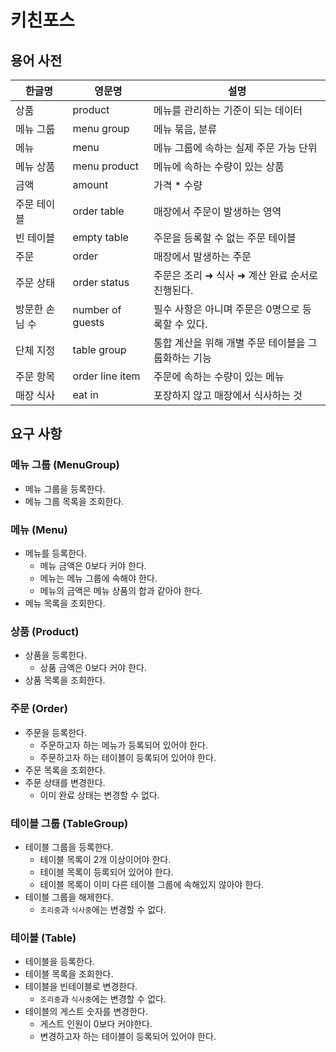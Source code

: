 # 키친포스

## 용어 사전

| 한글명 | 영문명 | 설명 |
| --- | --- | --- |
| 상품 | product | 메뉴를 관리하는 기준이 되는 데이터 |
| 메뉴 그룹 | menu group | 메뉴 묶음, 분류 |
| 메뉴 | menu | 메뉴 그룹에 속하는 실제 주문 가능 단위 |
| 메뉴 상품 | menu product | 메뉴에 속하는 수량이 있는 상품 |
| 금액 | amount | 가격 * 수량 |
| 주문 테이블 | order table | 매장에서 주문이 발생하는 영역 |
| 빈 테이블 | empty table | 주문을 등록할 수 없는 주문 테이블 |
| 주문 | order | 매장에서 발생하는 주문 |
| 주문 상태 | order status | 주문은 조리 ➜ 식사 ➜ 계산 완료 순서로 진행된다. |
| 방문한 손님 수 | number of guests | 필수 사항은 아니며 주문은 0명으로 등록할 수 있다. |
| 단체 지정 | table group | 통합 계산을 위해 개별 주문 테이블을 그룹화하는 기능 |
| 주문 항목 | order line item | 주문에 속하는 수량이 있는 메뉴 |
| 매장 식사 | eat in | 포장하지 않고 매장에서 식사하는 것 |

## 요구 사항

### 메뉴 그룹 (MenuGroup)
* 메뉴 그룹을 등록한다.
* 메뉴 그룹 목록을 조회한다.

### 메뉴 (Menu)
* 메뉴를 등록한다.
    * 메뉴 금액은 0보다 커야 한다.
    * 메뉴는 메뉴 그룹에 속해야 한다.
    * 메뉴의 금액은 메뉴 상품의 합과 같아야 한다.
* 메뉴 목록을 조회한다.

### 상품 (Product)
* 상품을 등록한다.
    * 상품 금액은 0보다 커야 한다.
* 상품 목록을 조회한다.

### 주문 (Order)
* 주문을 등록한다.
    * 주문하고자 하는 메뉴가 등록되어 있어야 한다.
    * 주문하고자 하는 테이블이 등록되어 있어야 한다.
* 주문 목록을 조회한다.
* 주문 상태를 변경한다.
    * 이미 완료 상태는 변경할 수 없다.
    
### 테이블 그룹 (TableGroup)
* 테이블 그룹을 등록한다.
    * 테이블 목록이 2개 이상이어야 한다.
    * 테이블 목록이 등록되어 있어야 한다.
    * 테이블 목록이 이미 다른 테이블 그룹에 속해있지 않아야 한다.
* 테이블 그룹을 해제한다.
    * `조리중`과 `식사중`에는 변경할 수 없다.

### 테이블 (Table)
* 테이블을 등록한다.
* 테이블 목록을 조회한다.
* 테이블을 빈테이블로 변경한다.
    * `조리중`과 `식사중`에는 변경할 수 없다.
* 테이블의 게스트 숫자를 변경한다.
    * 게스트 인원이 0보다 커야한다.
    * 변경하고자 하는 테이블이 등록되어 있어야 한다. 

